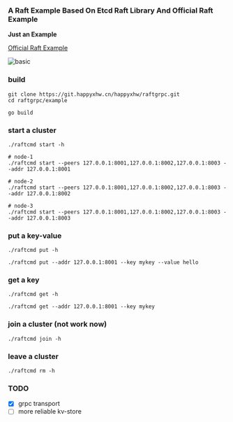 ### A Raft Example Based On Etcd Raft Library And Official Raft Example

**Just an Example**

[Official Raft Example](https://github.com/etcd-io/etcd/tree/master/contrib/raftexample)

![basic](https://user-images.githubusercontent.com/44490504/109909995-20d1b700-7ce2-11eb-946e-f7a8615bb5ca.png)

### build
```shell
git clone https://git.happyxhw.cn/happyxhw/raftgrpc.git
cd raftgrpc/example

go build
```

### start a cluster
```shell
./raftcmd start -h

# node-1
./raftcmd start --peers 127.0.0.1:8001,127.0.0.1:8002,127.0.0.1:8003 --addr 127.0.0.1:8001

# node-2
./raftcmd start --peers 127.0.0.1:8001,127.0.0.1:8002,127.0.0.1:8003 --addr 127.0.0.1:8002

# node-3
./raftcmd start --peers 127.0.0.1:8001,127.0.0.1:8002,127.0.0.1:8003 --addr 127.0.0.1:8003
```

### put a key-value
```shell
./raftcmd put -h

./raftcmd put --addr 127.0.0.1:8001 --key mykey --value hello
```

### get a key
```shell
./raftcmd get -h

./raftcmd get --addr 127.0.0.1:8001 --key mykey
```

### join a cluster (not work now)
```shell
./raftcmd join -h
```

### leave a cluster
```shell
./raftcmd rm -h
```

### TODO
- [x] grpc transport
- [ ] more reliable kv-store
